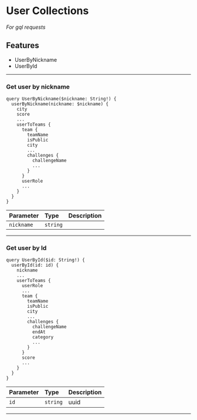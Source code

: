 # User Collections

_For gql requests_

## Features

- UserByNickname
- UserById

---

### Get user by nickname

```
query UserByNickname($nickname: String!) {
  userByNickname(nickname: $nickname) {
    city
    score
    ...
    userToTeams {
      team {
        teamName
        isPublic
        city
        ...
        challenges {
          challengeName
          ...
        }
      }
      userRole
      ...
    }
  }
}

```

| Parameter  | Type     | Description |
| :--------- | :------- | :---------- |
| `nickname` | `string` |             |

---

### Get user by Id

```
query UserById($id: String!) {
  userById(id: id) {
    nickname
    ...
    userToTeams {
      userRole
      ...
      team {
        teamName
        isPublic
        city
        ...
        challenges {
          challengeName
          endAt
          category
          ...
        }
      }
      score
      ...
    }
  }
}

```

| Parameter | Type     | Description |
| :-------- | :------- | :---------- |
| `id`      | `string` | uuid        |

---

